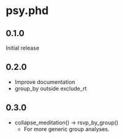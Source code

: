 # psy.phd

## 0.1.0

Initial release

## 0.2.0

* Improve documentation
* group_by outside exclude_rt

## 0.3.0

* collapse_meditation() -> rsvp_by_group()
  * For more generic group analyses.
